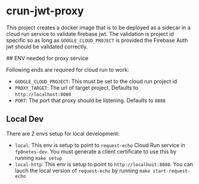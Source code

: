 # crun-jwt-proxy

This project creates a docker image that is to be deployed as a sidecar
in a cloud run service to validate firebase jwt.  The validation is
project id specific so as long as `GOOGLE_CLOUD_PROJECT` is provided
the Firebase Auth jwt should be validated correctly.



## ENV needed for proxy service

Following ends are required for cloud run to work:

* `GOOGLE_CLOUD_PROJECT`: This must be set to the cloud run project id
* `PROXY_TARGET`: The url of target project. Defaults to `http://localhost:8080`
* `PORT`: The port that proxy should be listening.  Defaults to `8888`

## Local Dev

There are 2 envs setup for local development:

* `local`: This env is setup to point to `request-echo` Cloud Run service in `fp8netes-dev`.  You must generate a client certificate to use this by running `make setup`
* `local-http`: This env is setup to point to `http://localhost:8080`.  You can lauch the local version of `request-echo` by running `make start-request-echo`
